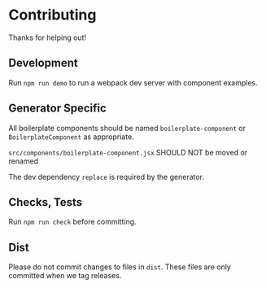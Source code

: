 Contributing
============

Thanks for helping out!

## Development

Run `npm run demo` to run a webpack dev server with component examples.

## Generator Specific

All boilerplate components should be named `boilerplate-component` or `BoilerplateComponent` as appropriate.

`src/components/boilerplate-component.jsx` SHOULD NOT be moved or renamed

The dev dependency `replace` is required by the generator.

## Checks, Tests

Run `npm run check` before committing.

## Dist

Please do not commit changes to files in `dist`.
These files are only committed when we tag releases.
